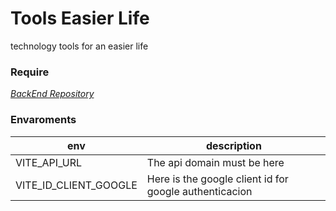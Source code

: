 # Tools Easier Life

technology tools for an easier life

### Require
 *[BackEnd Repository](https://github.com/Altahir-Martinez-Stack/ApiNode_personalAccountant)*

### Envaroments

| env  | description |
| ------------- | ------------- |
| VITE_API_URL  | The api domain must be here |
| VITE_ID_CLIENT_GOOGLE  | Here is the google client id for google authenticacion  |

